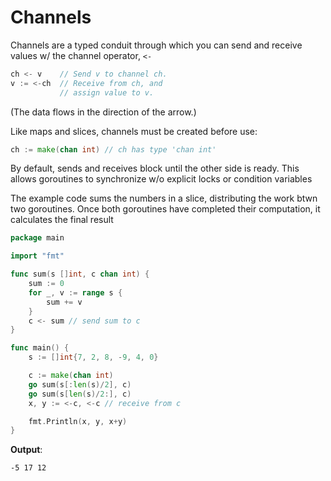 # Channels

Channels are a typed conduit through which you can send and receive values w/ the channel operator, `<-`

```go
ch <- v    // Send v to channel ch.
v := <-ch  // Receive from ch, and
           // assign value to v.
```

(The data flows in the direction of the arrow.)

Like maps and slices, channels must be created before use:

```go
ch := make(chan int) // ch has type 'chan int'
```

By default, sends and receives block until the other side is ready. This allows goroutines to synchronize w/o explicit locks or condition variables

The example code sums the numbers in a slice, distributing the work btwn two goroutines. Once both goroutines have completed their computation, it calculates the final result

```go
package main

import "fmt"

func sum(s []int, c chan int) {
	sum := 0
	for _, v := range s {
		sum += v
	}
	c <- sum // send sum to c
}

func main() {
	s := []int{7, 2, 8, -9, 4, 0}

	c := make(chan int)
	go sum(s[:len(s)/2], c)
	go sum(s[len(s)/2:], c)
	x, y := <-c, <-c // receive from c

	fmt.Println(x, y, x+y)
}
```

**Output**:

```zsh
-5 17 12
```
